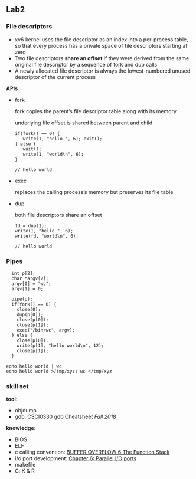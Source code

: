 

## Lab2

### **File descriptors**

- xv6 kernel uses the file descriptor as an index into a per-process table, so that every process has a private space of file descriptors starting at zero
- Two file descriptors **share an offset** if they were derived from the same original file descriptor by a sequence of fork and dup calls
- A newly allocated file descriptor is always the lowest-numbered unused descriptor of the current process

**APIs**

- fork

  fork copies the parent’s file descriptor table along with its memory

  underlying file offset is shared between parent and child

  ```
  if(fork() == 0) { 
     write(1, "hello ", 6); exit();
  } else {
     wait();
     write(1, "world\n", 6);
  }
  
  // hello world
  ```

- exec

  replaces the calling process’s memory but preserves its file table

- dup

  both file descriptors share an offset

  ```
  fd = dup(1);
  write(1, "hello ", 6); 
  write(fd, "world\n", 6);
  
  // hello world
  ```



### **Pipes**

```
  int p[2];
  char *argv[2];
  argv[0] = "wc"; 
  argv[1] = 0;

  pipe(p); 
  if(fork() == 0) {
    close(0);
    dup(p[0]);
    close(p[0]);
    close(p[1]);
    exec("/bin/wc", argv);
  } else {
    close(p[0]);
    write(p[1], "hello world\n", 12);
    close(p[1]);
  }
```

```
echo hello world | wc
echo hello world >/tmp/xyz; wc </tmp/xyz
```



### skill set

**tool**:

- objdump
- gdb: CSCI0330 gdb Cheatsheet *Fall 2018*

**knowledge**:

- BIOS
- ELF
- c calling convention: [BUFFER OVERFLOW 6 The Function Stack](https://www.tenouk.com/Bufferoverflowc/Bufferoverflow2a.html)
- i/o port development: [Chapter 6: Parallel I/O ports](https://users.ece.utexas.edu/~valvano/Volume1/E-Book/C6_MicrocontrollerPorts.htm)
- makefile
- C: K & R


